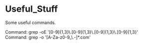 # Useful_Stuff
Some useful commands.

<Grep command For getting IP from list.>
Command: grep -oE '[0-9]{1,3}\.[0-9]{1,3}\.[0-9]{1,3}\.[0-9]{1,3}'

<Grep command For getting Domains from list.>
Command: grep -o '[A-Za-z0-9_\.-]*.com'
